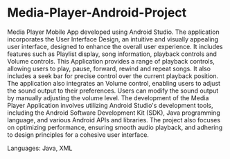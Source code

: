 # Media-Player-Android-Project
Media Player Mobile App developed using Android Studio.
The application incorporates the User Interface Design, an intuitive and visually appealing user interface, designed to enhance the overall user experience. It includes features such as Playlist display, song information, playback controls and Volume controls.
This Application provides a range of playback controls, allowing users to play, pause, forward, rewind and repeat songs. It also includes a seek bar for precise control over the current playback position. The application also integrates an Volume control, enabling users to adjust the sound output to their preferences. Users can modify the sound output by manually adjusting the volume level.
The development of the Media Player Application involves utilizing Android Studio's development tools, including the Android Software Development Kit (SDK), Java programming language, and various Android APIs and libraries. The project also focuses on optimizing performance, ensuring smooth audio playback, and adhering to design principles for a cohesive user interface.

Languages: Java, XML
